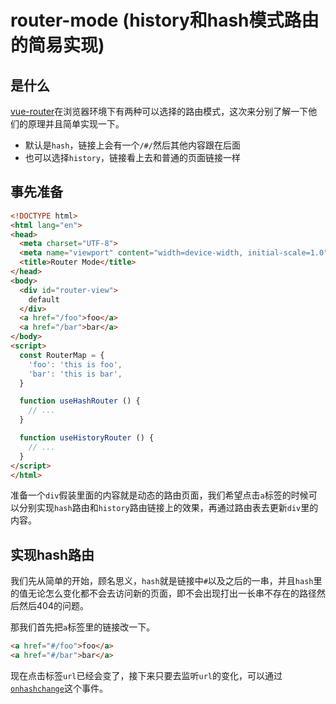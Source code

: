 # router-mode (history和hash模式路由的简易实现)

## 是什么

[vue-router](https://router.vuejs.org/)在浏览器环境下有两种可以选择的路由模式，这次来分别了解一下他们的原理并且简单实现一下。

- 默认是`hash`，链接上会有一个`/#/`然后其他内容跟在后面
- 也可以选择`history`，链接看上去和普通的页面链接一样

## 事先准备

```html
<!DOCTYPE html>
<html lang="en">
<head>
  <meta charset="UTF-8">
  <meta name="viewport" content="width=device-width, initial-scale=1.0">
  <title>Router Mode</title>
</head>
<body>
  <div id="router-view">
    default
  </div>
  <a href="/foo">foo</a>
  <a href="/bar">bar</a>
</body>
<script>
  const RouterMap = {
    'foo': 'this is foo',
    'bar': 'this is bar',
  }

  function useHashRouter () {
    // ...
  }

  function useHistoryRouter () {
    // ...
  }
</script>
</html>
```

准备一个`div`假装里面的内容就是动态的路由页面，我们希望点击`a`标签的时候可以分别实现`hash`路由和`history`路由链接上的效果，再通过路由表去更新`div`里的内容。

## 实现hash路由

我们先从简单的开始，顾名思义，`hash`就是链接中`#`以及之后的一串，并且`hash`里的值无论怎么变化都不会去访问新的页面，即不会出现打出一长串不存在的路径然后然后404的问题。

那我们首先把`a`标签里的链接改一下。

```html
<a href="#/foo">foo</a>
<a href="#/bar">bar</a>
```

现在点击标签`url`已经会变了，接下来只要去监听`url`的变化，可以通过[`onhashchange`](https://developer.mozilla.org/en-US/docs/Web/API/WindowEventHandlers/onhashchange)这个事件。